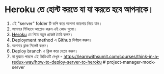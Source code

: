 # Heroku তে হোস্ট করতে যা যা করতে হবে আপনাকে।

1. এই "server" folder টি কপি করে আলাদা জায়গায় নিয়ে যান।
2. আপনার গিটহাবে আপ্লোড করুন এই কোড গুলো।
3. [Heroku](https://dashboard.heroku.com/) তে গিয়ে নতুন প্রজেক্ট তৈরি করুন।
4. Deployment method এ Github নির্বাচন করুন।
5. আপনার ব্রাঞ্চ সিলেক্ট করুন।
6. Deploy branch এ ক্লিক করে ডেপ্লয় করুন।
7. না বুঝতে পারলে এই ভিডিওটি দেখুন - https://learnwithsumit.com/courses/think-in-a-redux-way/how-to-deploy-server-to-heroku
#   p r o j e c t - m a n a g e r - m o c k - s e r v e r  
 